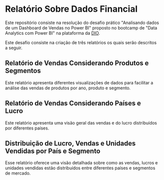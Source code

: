 # Relatório Sobre Dados Financial
Este repositório consiste na resolução do desafio prático "Analisando dados de um Dashboard de Vendas no Power BI" proposto no bootcamp de "Data Analytics com Power BI" na plataforma da [DIO](https://www.dio.me/bootcamp/coding-the-future-sysvision-data-analytics).

Este desafio consiste na criação de três relatórios os quais serão descritos a seguir.

## Relatório de Vendas Considerando Produtos e Segmentos
Este relatório apresenta diferentes visualizações de dados para facilitar a análise das vendas de produtos por ano, produto e segmento.

## Relatório de Vendas Considerando Países e Lucro
Este relatório apresenta uma visão geral das vendas e do lucro distribuídos por diferentes países.

## Distribuição de Lucro, Vendas e Unidades Vendidas por País e Segmento
Esse relatório oferece uma visão detalhada sobre como as vendas, lucros e unidades vendidas estão distribuídos entre diferentes países e segmentos de mercado.
